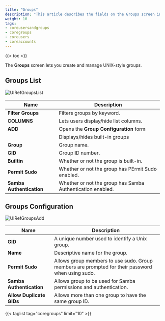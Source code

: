 ```yaml
---
title: "Groups"
description: "This article describes the fields on the Groups screen in TrueNAS CORE." 
weight: 10
tags:
- coreusersandgroups
- coregroups
- coreusers
- coreaccounts
---
```


{{< toc >}}

The **Groups** screen lets you create and manage UNIX-style groups.

## Groups List

![UIRefGroupsList](/images/CORE/13.0/UIRefGroupsList.png "Accounts Groups List")

| Name | Description |
|------|------|
| **Filter Groups** | Filters groups by keyword. |
| **COLUMNS** | Lets users display/hide list columns. |
| **ADD** | Opens the **Group Configuration** form  |
| <span class="iconify" data-icon="mdi:cog"></span> | Displays/hides built-in groups |
| **Group** | Group name. |
| **GID** | Group ID number. |
| **Builtin** | Whether or not the group is built-in. |
| **Permit Sudo** | Whether or not the group has PErmit Sudo enabled. |
| **Samba Authentication** | Whether or not the group has Samba Authentication enabled. |

## Groups Configuration

![UIRefGroupsAdd](/images/CORE/13.0/UIRefGroupsAdd.png "Accounts Groups Add")

| Name | Description |
|------|------|
| **GID** | A unique number used to identify a Unix group. |
| **Name** | Descriptive name for the group. |
| **Permit Sudo** | Allows group members to use sudo. Group members are prompted for their password when using sudo. |
| **Samba Authentication** | Allows group to be used for Samba permissions and authentication. |
| **Allow Duplicate GIDs** | Allows more than one group to have the same group ID. |

{{< taglist tag="coregroups" limit="10" >}}
